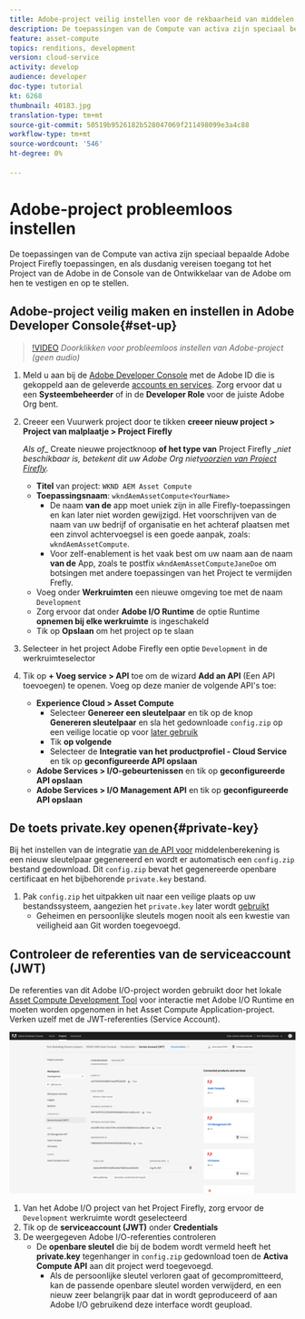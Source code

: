```yaml
---
title: Adobe-project veilig instellen voor de rekbaarheid van middelen
description: De toepassingen van de Compute van activa zijn speciaal bepaalde Adobe Project Firefly toepassingen, en als dusdanig vereisen toegang tot het Project van de Adobe in de Console van de Ontwikkelaar van de Adobe om hen te vestigen en op te stellen.
feature: asset-compute
topics: renditions, development
version: cloud-service
activity: develop
audience: developer
doc-type: tutorial
kt: 6268
thumbnail: 40183.jpg
translation-type: tm+mt
source-git-commit: 50519b9526182b528047069f211498099e3a4c88
workflow-type: tm+mt
source-wordcount: '546'
ht-degree: 0%

---
```



# Adobe-project probleemloos instellen

De toepassingen van de Compute van activa zijn speciaal bepaalde Adobe Project Firefly toepassingen, en als dusdanig vereisen toegang tot het Project van de Adobe in de Console van de Ontwikkelaar van de Adobe om hen te vestigen en op te stellen.

## Adobe-project veilig maken en instellen in Adobe Developer Console{#set-up}

>[!VIDEO](https://video.tv.adobe.com/v/40183/?quality=12&learn=on)
_Doorklikken voor probleemloos instellen van Adobe-project (geen audio)_

1. Meld u aan bij de [Adobe Developer Console](https://console.adobe.io) met de Adobe ID die is gekoppeld aan de geleverde [accounts en services](./accounts-and-services.md). Zorg ervoor dat u een __Systeembeheerder__ of in de __Developer Role__ voor de juiste Adobe Org bent.
1. Creeer een Vuurwerk project door te tikken __creeer nieuw project > Project van malplaatje > Project Firefly__

   _Als of__ Create nieuwe projectknoop __of het type van__ Project Firefly __niet beschikbaar is, betekent dit uw Adobe Org niet[voorzien van Project Firefly](#request-adobe-project-firefly)._

   + __Titel__ van project: `WKND AEM Asset Compute`
   + __Toepassingsnaam__: `wkndAemAssetCompute<YourName>`
      + De naam __van de__ app moet uniek zijn in alle Firefly-toepassingen en kan later niet worden gewijzigd. Het voorschrijven van de naam van uw bedrijf of organisatie en het achteraf plaatsen met een zinvol achtervoegsel is een goede aanpak, zoals: `wkndAemAssetCompute`.
      + Voor zelf-enablement is het vaak best om uw naam aan de naam __van de__ App, zoals te postfix `wkndAemAssetComputeJaneDoe` om botsingen met andere toepassingen van het Project te vermijden Frefly.
   + Voeg onder __Werkruimten__ een nieuwe omgeving toe met de naam `Development`
   + Zorg ervoor dat onder __Adobe I/O Runtime__ de optie Runtime __opnemen bij elke werkruimte__ is ingeschakeld
   + Tik op __Opslaan__ om het project op te slaan
1. Selecteer in het project Adobe Firefly een optie `Development` in de werkruimteselector
1. Tik op __+ Voeg service > API__ toe om de wizard __Add an API__ (Een API toevoegen) te openen. Voeg op deze manier de volgende API&#39;s toe:

   + __Experience Cloud > Asset Compute__
      + Selecteer __Genereer een sleutelpaar__ en tik op de knop __Genereren sleutelpaar__ en sla het gedownloade `config.zip` op een veilige locatie op voor [later gebruik](#private-key)
      + Tik __op volgende__
      + Selecteer de __Integratie van het productprofiel - Cloud Service__ en tik op __geconfigureerde API opslaan__
   + __Adobe Services > I/O-gebeurtenissen__ en tik op __geconfigureerde API opslaan__
   + __Adobe Services > I/O Management API__ en tik op __geconfigureerde API opslaan__

## De toets private.key openen{#private-key}

Bij het instellen van de integratie [van de API voor](#set-up) middelenberekening is een nieuw sleutelpaar gegenereerd en wordt er automatisch een `config.zip` bestand gedownload. Dit `config.zip` bevat het gegenereerde openbare certificaat en het bijbehorende `private.key` bestand.

1. Pak `config.zip` het uitpakken uit naar een veilige plaats op uw bestandssysteem, aangezien het `private.key` later wordt [gebruikt](../develop/environment-variables.md)
   + Geheimen en persoonlijke sleutels mogen nooit als een kwestie van veiligheid aan Git worden toegevoegd.

## Controleer de referenties van de serviceaccount (JWT)

De referenties van dit Adobe I/O-project worden gebruikt door het lokale [Asset Compute Development Tool](../develop/development-tool.md) voor interactie met Adobe I/O Runtime en moeten worden opgenomen in het Asset Compute Application-project. Verken uzelf met de JWT-referenties (Service Account).

![Accountgegevens van Adobe Developer Service](./assets/firefly/service-account.png)

1. Van het Adobe I/O project van het Project Firefly, zorg ervoor de `Development` werkruimte wordt geselecteerd
1. Tik op de __serviceaccount (JWT)__ onder __Credentials__
1. De weergegeven Adobe I/O-referenties controleren
   + De __openbare sleutel__ die bij de bodem wordt vermeld heeft het __private.key__ tegenhanger in `config.zip` gedownload toen de __Activa Compute API__ aan dit project werd toegevoegd.
      + Als de persoonlijke sleutel verloren gaat of gecompromitteerd, kan de passende openbare sleutel worden verwijderd, en een nieuw zeer belangrijk paar dat in wordt geproduceerd of aan Adobe I/O gebruikend deze interface wordt geupload.
